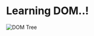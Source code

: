 # Learning DOM..!

![DOM Tree](https://www.freecodecamp.org/news/content/images/2022/05/js-dom-model.png)
